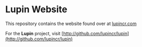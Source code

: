 # Lupin Website

This repository contains the website found over at [lupincr.com](http://lupincr.com)

For the **Lupin** project, visit [http://github.com/lupincr/lupin](http://github.com/lupincr/lupin)
